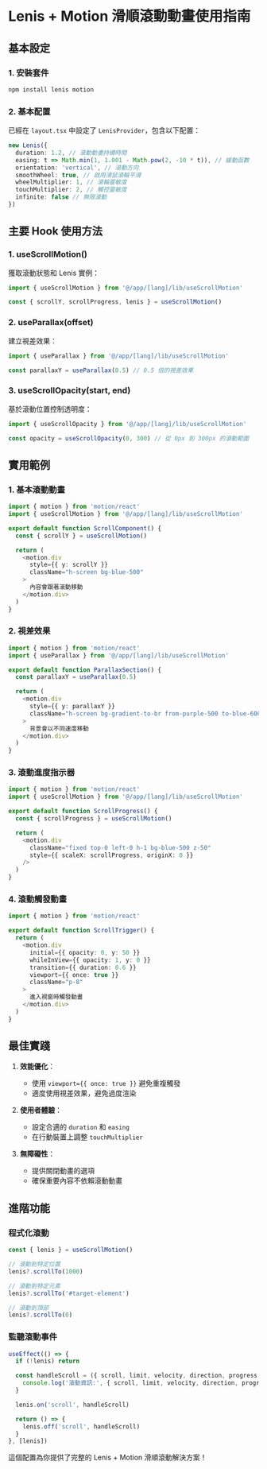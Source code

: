 # Lenis + Motion 滑順滾動動畫使用指南

## 基本設定

### 1. 安裝套件

```bash
npm install lenis motion
```

### 2. 基本配置

已經在 `layout.tsx` 中設定了 `LenisProvider`，包含以下配置：

```typescript
new Lenis({
  duration: 1.2, // 滾動動畫持續時間
  easing: t => Math.min(1, 1.001 - Math.pow(2, -10 * t)), // 緩動函數
  orientation: 'vertical', // 滾動方向
  smoothWheel: true, // 啟用滑鼠滾輪平滑
  wheelMultiplier: 1, // 滾輪靈敏度
  touchMultiplier: 2, // 觸控靈敏度
  infinite: false // 無限滾動
})
```

## 主要 Hook 使用方法

### 1. useScrollMotion()

獲取滾動狀態和 Lenis 實例：

```typescript
import { useScrollMotion } from '@/app/[lang]/lib/useScrollMotion'

const { scrollY, scrollProgress, lenis } = useScrollMotion()
```

### 2. useParallax(offset)

建立視差效果：

```typescript
import { useParallax } from '@/app/[lang]/lib/useScrollMotion'

const parallaxY = useParallax(0.5) // 0.5 倍的視差效果
```

### 3. useScrollOpacity(start, end)

基於滾動位置控制透明度：

```typescript
import { useScrollOpacity } from '@/app/[lang]/lib/useScrollMotion'

const opacity = useScrollOpacity(0, 300) // 從 0px 到 300px 的滾動範圍
```

## 實用範例

### 1. 基本滾動動畫

```typescript
import { motion } from 'motion/react'
import { useScrollMotion } from '@/app/[lang]/lib/useScrollMotion'

export default function ScrollComponent() {
  const { scrollY } = useScrollMotion()

  return (
    <motion.div
      style={{ y: scrollY }}
      className="h-screen bg-blue-500"
    >
      內容會跟著滾動移動
    </motion.div>
  )
}
```

### 2. 視差效果

```typescript
import { motion } from 'motion/react'
import { useParallax } from '@/app/[lang]/lib/useScrollMotion'

export default function ParallaxSection() {
  const parallaxY = useParallax(0.5)

  return (
    <motion.div
      style={{ y: parallaxY }}
      className="h-screen bg-gradient-to-br from-purple-500 to-blue-600"
    >
      背景會以不同速度移動
    </motion.div>
  )
}
```

### 3. 滾動進度指示器

```typescript
import { motion } from 'motion/react'
import { useScrollMotion } from '@/app/[lang]/lib/useScrollMotion'

export default function ScrollProgress() {
  const { scrollProgress } = useScrollMotion()

  return (
    <motion.div
      className="fixed top-0 left-0 h-1 bg-blue-500 z-50"
      style={{ scaleX: scrollProgress, originX: 0 }}
    />
  )
}
```

### 4. 滾動觸發動畫

```typescript
import { motion } from 'motion/react'

export default function ScrollTrigger() {
  return (
    <motion.div
      initial={{ opacity: 0, y: 50 }}
      whileInView={{ opacity: 1, y: 0 }}
      transition={{ duration: 0.6 }}
      viewport={{ once: true }}
      className="p-8"
    >
      進入視窗時觸發動畫
    </motion.div>
  )
}
```

## 最佳實踐

1. **效能優化**：
   - 使用 `viewport={{ once: true }}` 避免重複觸發
   - 適度使用視差效果，避免過度渲染

2. **使用者體驗**：
   - 設定合適的 `duration` 和 `easing`
   - 在行動裝置上調整 `touchMultiplier`

3. **無障礙性**：
   - 提供關閉動畫的選項
   - 確保重要內容不依賴滾動動畫

## 進階功能

### 程式化滾動

```typescript
const { lenis } = useScrollMotion()

// 滾動到特定位置
lenis?.scrollTo(1000)

// 滾動到特定元素
lenis?.scrollTo('#target-element')

// 滾動到頂部
lenis?.scrollTo(0)
```

### 監聽滾動事件

```typescript
useEffect(() => {
  if (!lenis) return

  const handleScroll = ({ scroll, limit, velocity, direction, progress }) => {
    console.log('滾動資訊:', { scroll, limit, velocity, direction, progress })
  }

  lenis.on('scroll', handleScroll)

  return () => {
    lenis.off('scroll', handleScroll)
  }
}, [lenis])
```

這個配置為你提供了完整的 Lenis + Motion 滑順滾動解決方案！
